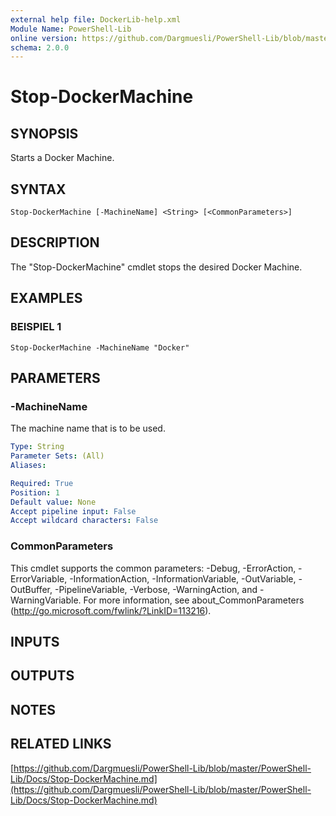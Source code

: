 ```yaml
---
external help file: DockerLib-help.xml
Module Name: PowerShell-Lib
online version: https://github.com/Dargmuesli/PowerShell-Lib/blob/master/PowerShell-Lib/Docs/Stop-DockerMachine.md
schema: 2.0.0
---
```


# Stop-DockerMachine

## SYNOPSIS
Starts a Docker Machine.

## SYNTAX

```
Stop-DockerMachine [-MachineName] <String> [<CommonParameters>]
```

## DESCRIPTION
The "Stop-DockerMachine" cmdlet stops the desired Docker Machine.

## EXAMPLES

### BEISPIEL 1
```
Stop-DockerMachine -MachineName "Docker"
```

## PARAMETERS

### -MachineName
The machine name that is to be used.

```yaml
Type: String
Parameter Sets: (All)
Aliases:

Required: True
Position: 1
Default value: None
Accept pipeline input: False
Accept wildcard characters: False
```

### CommonParameters
This cmdlet supports the common parameters: -Debug, -ErrorAction, -ErrorVariable, -InformationAction, -InformationVariable, -OutVariable, -OutBuffer, -PipelineVariable, -Verbose, -WarningAction, and -WarningVariable.
For more information, see about_CommonParameters (http://go.microsoft.com/fwlink/?LinkID=113216).

## INPUTS

## OUTPUTS

## NOTES

## RELATED LINKS

[https://github.com/Dargmuesli/PowerShell-Lib/blob/master/PowerShell-Lib/Docs/Stop-DockerMachine.md](https://github.com/Dargmuesli/PowerShell-Lib/blob/master/PowerShell-Lib/Docs/Stop-DockerMachine.md)

